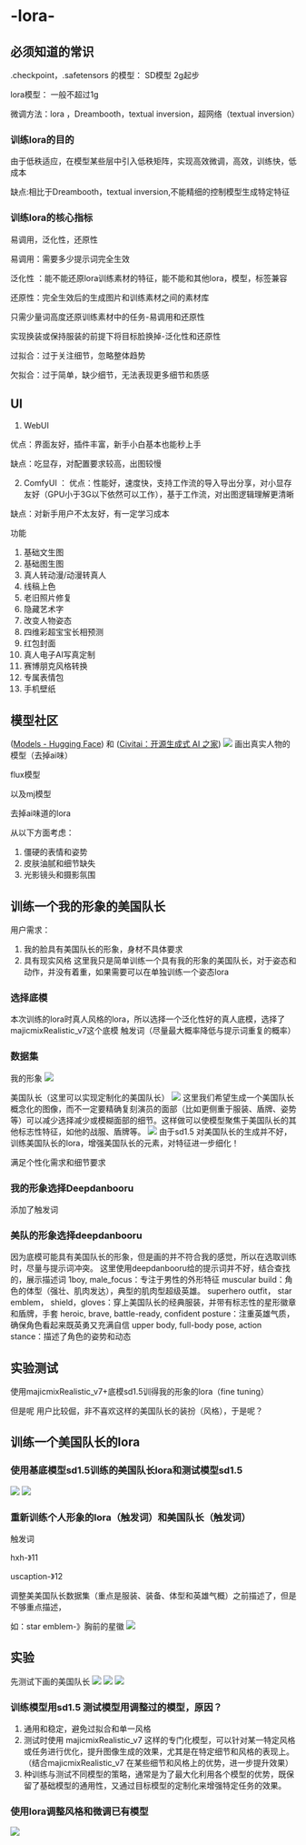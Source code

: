 # -lora-
## 必须知道的常识
.checkpoint，.safetensors 的模型： SD模型  2g起步

lora模型：  一般不超过1g

微调方法：lora ，Dreambooth，textual inversion，超网络（textual inversion）

### 训练lora的目的
由于低秩适应，在模型某些层中引入低秩矩阵，实现高效微调，高效，训练快，低成本

缺点:相比于Dreambooth，textual inversion,不能精细的控制模型生成特定特征

### 训练lora的核心指标
易调用，泛化性，还原性

易调用：需要多少提示词完全生效

泛化性 ：能不能还原lora训练素材的特征，能不能和其他lora，模型，标签兼容

还原性：完全生效后的生成图片和训练素材之间的素材库

只需少量词高度还原训练素材中的任务-易调用和还原性

实现换装或保持服装的前提下将目标脸换掉-泛化性和还原性

过拟合：过于关注细节，忽略整体趋势

欠拟合：过于简单，缺少细节，无法表现更多细节和质感

## UI
1. WebUI

优点：界面友好，插件丰富，新手小白基本也能秒上手

缺点：吃显存，对配置要求较高，出图较慢

2. ComfyUI ：
优点：性能好，速度快，支持工作流的导入导出分享，对小显存友好（GPU小于3G以下依然可以工作），基于工作流，对出图逻辑理解更清晰

缺点：对新手用户不太友好，有一定学习成本

功能

1. 基础文生图
2. 基础图生图
3. 真人转动漫/动漫转真人
4. 线稿上色
5. 老旧照片修复
6. 隐藏艺术字
7. 改变人物姿态
8. 四维彩超宝宝长相预测
9. 红包封面
10. 真人电子AI写真定制
11. 赛博朋克风格转换
12. 专属表情包
13. 手机壁纸

## 模型社区
([Models - Hugging Face](https://huggingface.co/models)) 和 ([Civitai：开源生成式 AI 之家](https://civitai.com/))
![](1.jpg)
画出真实人物的模型（去掉ai味）

flux模型

以及mj模型

去掉ai味道的lora

从以下方面考虑：

1. 僵硬的表情和姿势
2. 皮肤油腻和细节缺失
3. 光影镜头和摄影氛围

## 训练一个我的形象的美国队长

用户需求：

1. 我的脸具有美国队长的形象，身材不具体要求
2. 具有现实风格
这里我只是简单训练一个具有我的形象的美国队长，对于姿态和动作，并没有着重，如果需要可以在单独训练一个姿态lora

### 选择底模
本次训练的lora时真人风格的lora，所以选择一个泛化性好的真人底模，选择了majicmixRealistic_v7这个底模
触发词（尽量最大概率降低与提示词重复的概率）

### 数据集
我的形象
![](2.jpg)

美国队长（这里可以实现定制化的美国队长）
![](3.jpg)
这里我们希望生成一个美国队长概念化的图像，而不一定要精确复刻演员的面部（比如更侧重于服装、盾牌、姿势等）可以减少选择减少或模糊面部的细节。这样做可以使模型聚焦于美国队长的其他标志性特征，如他的战服、盾牌等。
![](4.png)
由于sd1.5 对美国队长的生成并不好，训练美国队长的lora，增强美国队长的元素，对特征进一步细化！

满足个性化需求和细节要求

### 我的形象选择Deepdanbooru
添加了触发词
### 美队的形象选择deepdanbooru
因为底模可能具有美国队长的形象，但是画的并不符合我的感觉，所以在选取训练时，尽量与提示词冲突。
这里使用deepdanbooru给的提示词并不好，结合查找的，展示描述词
1boy, male_focus：专注于男性的外形特征
muscular build：角色的体型（强壮、肌肉发达），典型的肌肉型超级英雄。
superhero outfit， star emblem， shield，gloves：穿上美国队长的经典服装，并带有标志性的星形徽章和盾牌，手套
heroic, brave, battle-ready, confident posture：注重英雄气质，确保角色看起来既英勇又充满自信
upper body, full-body pose, action stance：描述了角色的姿势和动态

## 实验测试
使用majicmixRealistic_v7+底模sd1.5训得我的形象的lora（fine tuning）

但是呢 用户比较倔，非不喜欢这样的美国队长的装扮（风格），于是呢？

## 训练一个美国队长的lora
### 使用基底模型sd1.5训练的美国队长lora和测试模型sd1.5
![](5.png)
![](6.png)
### 重新训练个人形象的lora（触发词）和美国队长（触发词）
触发词

hxh-》11

uscaption-》12



调整美美国队长数据集（重点是服装、装备、体型和英雄气概）之前描述了，但是不够重点描述，

如：star emblem-》胸前的星徽
![](7.jpg)

## 实验
先测试下画的美国队长
![](8.png)
![](9.png)
![](10.png)


### 训练模型用sd1.5 测试模型用调整过的模型，原因？
1. 通用和稳定，避免过拟合和单一风格
2. 测试时使用 majicmixRealistic_v7 这样的专门化模型，可以针对某一特定风格或任务进行优化，提升图像生成的效果，尤其是在特定细节和风格的表现上。（结合majicmixRealistic_v7 在某些细节和风格上的优势，进一步提升效果）
3. 种训练与测试不同模型的策略，通常是为了最大化利用各个模型的优势，既保留了基础模型的通用性，又通过目标模型的定制化来增强特定任务的效果。

### 使用lora调整风格和微调已有模型
![](11.jpg)
